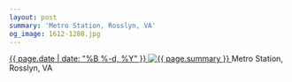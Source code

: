 ```yaml
---
layout: post
summary: 'Metro Station, Rosslyn, VA'
og_image: 1612-1280.jpg
---
```


<p>
 <time>
  <a href="/1612">
   {{ page.date | date: "%B %-d, %Y" }}
  </a>
 </time>
 <a href="/1612">
  <img alt="{{ page.summary }}" data-taken="3/25/2022" sizes="(min-width: 700px) 50vw, calc(100vw - 2rem)" src="{{ site.assets_url }}/1612-640.jpg" srcset="{{ site.assets_url }}/1612-320.jpg 320w, {{ site.assets_url }}/1612-640.jpg 640w, {{ site.assets_url }}/1612-960.jpg 960w, {{ site.assets_url }}/1612-1280.jpg 1280w"/>
 </a>
 <span>
  Metro Station, Rosslyn, VA
 </span>
</p>
